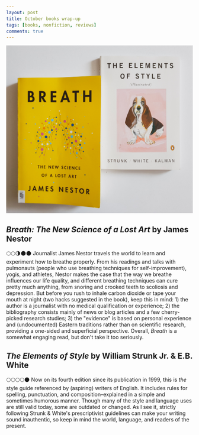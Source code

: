 ```yaml
---
layout: post
title: October books wrap-up
tags: [books, nonfiction, reviews]
comments: true
---
```


![cover image of october books](../assets/img/octoberbooks.jpg)

## *Breath: The New Science of a Lost Art* by James Nestor
🌕🌕🌗🌑🌑 Journalist James Nestor travels the world to learn and experiment how to breathe properly. From his readings and talks with pulmonauts (people who use breathing techniques for self-improvement), yogis, and athletes, Nestor makes the case that the way we breathe influences our life quality, and different breathing techniques can cure pretty much anything, from snoring and crooked teeth to scoliosis and depression. But before you rush to inhale carbon dioxide or tape your mouth at night (two hacks suggested in the book), keep this in mind: 1) the author is a journalist with no medical qualification or experience; 2) the bibliography consists mainly of news or blog articles and a few cherry-picked research studies; 3) the "evidence" is based on personal experience and (undocumented) Eastern traditions rather than on scientific research, providing a one-sided and superficial perspective. Overall, *Breath* is a somewhat engaging read, but don't take it too seriously.

## *The Elements of Style* by William Strunk Jr. & E.B. White
🌕🌕🌕🌕🌑 Now on its fourth edition since its publication in 1999, this is *the* style guide referenced by (aspiring) writers of English. It includes rules for spelling, punctuation, and composition–explained in a simple and sometimes humorous manner. Though many of the style and language uses are still valid today, some are outdated or changed. As I see it, strictly following Strunk & White's prescriptivist guidelines can make your writing sound inauthentic, so keep in mind the world, language, and readers of the present. 